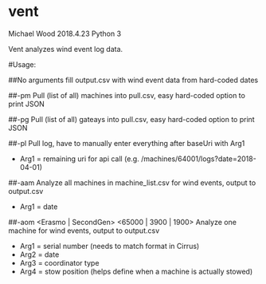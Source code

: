 # vent #

Michael Wood
2018.4.23
Python 3

Vent analyzes wind event log data.

#Usage:

##No arguments 
fill output.csv with wind event data from hard-coded dates

##-pm 
Pull (list of all) machines into pull.csv, easy hard-coded option to print JSON

##-pg
Pull (list of all) gateays into pull.csv, easy hard-coded option to print JSON

##-pl <remaining uri for api call>
Pull log, have to manually enter everything after baseUri with Arg1
- Arg1 = remaining uri for api call (e.g. /machines/64001/logs?date=2018-04-01)

##-aam <yyyy-mm-dd>
Analyze all machines in machine_list.csv for wind events, output to output.csv
- Arg1 = date

##-aom <sn> <yyyy-mm-dd> <Erasmo | SecondGen> <65000 | 3900 | 1900>
Analyze one machine for wind events, output to output.csv
- Arg1 = serial number (needs to match format in Cirrus)
- Arg2 = date
- Arg3 = coordinator type
- Arg4 = stow position (helps define when a machine is actually stowed)